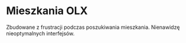 # Mieszkania OLX

Zbudowane z frustracji podczas poszukiwania mieszkania. Nienawidzę nieoptymalnych interfejsów.
